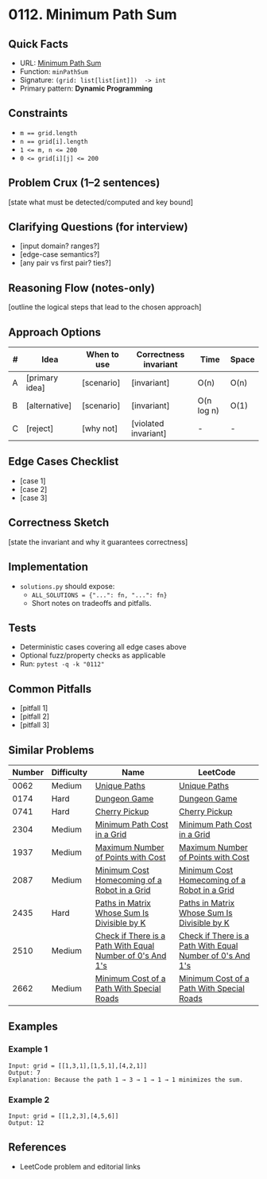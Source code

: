 # 0112. Minimum Path Sum

## Quick Facts

- URL: [Minimum Path Sum](https://leetcode.com/problems/minimum-path-sum/)
- Function: `minPathSum`
- Signature: `(grid: list[list[int]])  -> int`
- Primary pattern: **Dynamic Programming**

## Constraints

- `m == grid.length`
- `n == grid[i].length`
- `1 <= m, n <= 200`
- `0 <= grid[i][j] <= 200`

## Problem Crux (1–2 sentences)

[state what must be detected/computed and key bound]

## Clarifying Questions (for interview)

- [input domain? ranges?]
- [edge-case semantics?]
- [any pair vs first pair? ties?]

## Reasoning Flow (notes-only)

[outline the logical steps that lead to the chosen approach]

## Approach Options

| # | Idea | When to use | Correctness invariant | Time | Space |
|---|------|-------------|-----------------------|------|-------|
| A | [primary idea] | [scenario] | [invariant] | O(n) | O(n) |
| B | [alternative] | [scenario] | [invariant] | O(n log n) | O(1) |
| C | [reject] | [why not] | [violated invariant] | - | - |

## Edge Cases Checklist

- [case 1]
- [case 2]
- [case 3]

## Correctness Sketch

[state the invariant and why it guarantees correctness]

## Implementation

- `solutions.py` should expose:
  - `ALL_SOLUTIONS = {"...": fn, "...": fn}`
  - Short notes on tradeoffs and pitfalls.

## Tests

- Deterministic cases covering all edge cases above
- Optional fuzz/property checks as applicable
- Run: `pytest -q -k "0112"`

## Common Pitfalls

- [pitfall 1]
- [pitfall 2]
- [pitfall 3]

## Similar Problems

| Number | Difficulty | Name | LeetCode |
|---|---|---|---|
| 0062 | Medium | [Unique Paths](../0062-unique-paths/readme.md) | [Unique Paths](https://leetcode.com/problems/unique-paths/) |
| 0174 | Hard | [Dungeon Game](../0174-dungeon-game/readme.md) | [Dungeon Game](https://leetcode.com/problems/dungeon-game/) |
| 0741 | Hard | [Cherry Pickup](../0741-cherry-pickup/readme.md) | [Cherry Pickup](https://leetcode.com/problems/cherry-pickup/) |
| 2304 | Medium | [Minimum Path Cost in a Grid](../2304-minimum-path-cost-in-a-grid/readme.md) | [Minimum Path Cost in a Grid](https://leetcode.com/problems/minimum-path-cost-in-a-grid/) |
| 1937 | Medium | [Maximum Number of Points with Cost](../1937-maximum-number-of-points-with-cost/readme.md) | [Maximum Number of Points with Cost](https://leetcode.com/problems/maximum-number-of-points-with-cost/) |
| 2087 | Medium | [Minimum Cost Homecoming of a Robot in a Grid](../2087-minimum-cost-homecoming-of-a-robot-in-a-grid/readme.md) | [Minimum Cost Homecoming of a Robot in a Grid](https://leetcode.com/problems/minimum-cost-homecoming-of-a-robot-in-a-grid/) |
| 2435 | Hard | [Paths in Matrix Whose Sum Is Divisible by K](../2435-paths-in-matrix-whose-sum-is-divisible-by-k/readme.md) | [Paths in Matrix Whose Sum Is Divisible by K](https://leetcode.com/problems/paths-in-matrix-whose-sum-is-divisible-by-k/) |
| 2510 | Medium | [Check if There is a Path With Equal Number of 0's And 1's](../2510-check-if-there-is-a-path-with-equal-number-of-0s-and-1s/readme.md) | [Check if There is a Path With Equal Number of 0's And 1's](https://leetcode.com/problems/check-if-there-is-a-path-with-equal-number-of-0s-and-1s/) |
| 2662 | Medium | [Minimum Cost of a Path With Special Roads](../2662-minimum-cost-of-a-path-with-special-roads/readme.md) | [Minimum Cost of a Path With Special Roads](https://leetcode.com/problems/minimum-cost-of-a-path-with-special-roads/) |

## Examples

### Example 1

```text
Input: grid = [[1,3,1],[1,5,1],[4,2,1]]
Output: 7
Explanation: Because the path 1 → 3 → 1 → 1 → 1 minimizes the sum.
```

### Example 2

```text
Input: grid = [[1,2,3],[4,5,6]]
Output: 12
```

## References

- LeetCode problem and editorial links
